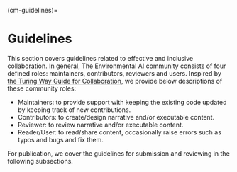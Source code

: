(cm-guidelines)=
# Guidelines

This section covers guidelines related to effective and inclusive collaboration. In general, The Environmental AI community consists of four defined roles: maintainers, contributors, reviewers and users. Inspired by [the Turing Way Guide for Collaboration](https://the-turing-way.netlify.app/collaboration/maintain-review/maintain-review-maintenance.html), we provide below descriptions of these community roles:

* Maintainers: to provide support with keeping the existing code updated by keeping track of new contributions.
* Contributors: to create/design narrative and/or executable content.  
* Reviewer: to review narrative and/or executable content.
* Reader/User: to read/share content, occasionally raise errors such as typos and bugs and fix them.

For publication, we cover the guidelines for submission and reviewing in the following subsections.